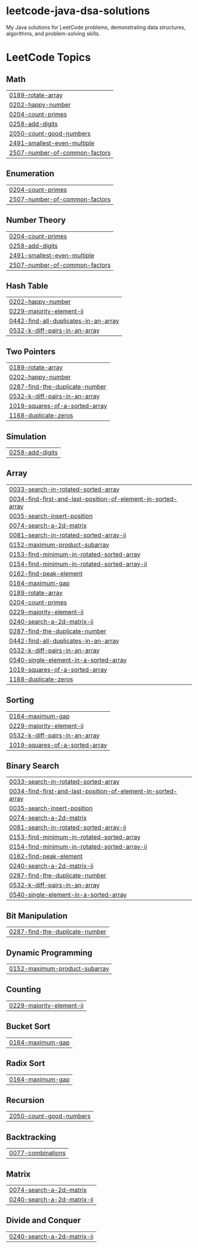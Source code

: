 # leetcode-java-dsa-solutions
My Java solutions for LeetCode problems, demonstrating data structures, algorithms, and problem-solving skills.

<!---LeetCode Topics Start-->
# LeetCode Topics
## Math
|  |
| ------- |
| [0189-rotate-array](https://github.com/arquillianroger/leetcode-java-dsa-solutions/tree/master/0189-rotate-array) |
| [0202-happy-number](https://github.com/arquillianroger/leetcode-java-dsa-solutions/tree/master/0202-happy-number) |
| [0204-count-primes](https://github.com/arquillianroger/leetcode-java-dsa-solutions/tree/master/0204-count-primes) |
| [0258-add-digits](https://github.com/arquillianroger/leetcode-java-dsa-solutions/tree/master/0258-add-digits) |
| [2050-count-good-numbers](https://github.com/arquillianroger/leetcode-java-dsa-solutions/tree/master/2050-count-good-numbers) |
| [2491-smallest-even-multiple](https://github.com/arquillianroger/leetcode-java-dsa-solutions/tree/master/2491-smallest-even-multiple) |
| [2507-number-of-common-factors](https://github.com/arquillianroger/leetcode-java-dsa-solutions/tree/master/2507-number-of-common-factors) |
## Enumeration
|  |
| ------- |
| [0204-count-primes](https://github.com/arquillianroger/leetcode-java-dsa-solutions/tree/master/0204-count-primes) |
| [2507-number-of-common-factors](https://github.com/arquillianroger/leetcode-java-dsa-solutions/tree/master/2507-number-of-common-factors) |
## Number Theory
|  |
| ------- |
| [0204-count-primes](https://github.com/arquillianroger/leetcode-java-dsa-solutions/tree/master/0204-count-primes) |
| [0258-add-digits](https://github.com/arquillianroger/leetcode-java-dsa-solutions/tree/master/0258-add-digits) |
| [2491-smallest-even-multiple](https://github.com/arquillianroger/leetcode-java-dsa-solutions/tree/master/2491-smallest-even-multiple) |
| [2507-number-of-common-factors](https://github.com/arquillianroger/leetcode-java-dsa-solutions/tree/master/2507-number-of-common-factors) |
## Hash Table
|  |
| ------- |
| [0202-happy-number](https://github.com/arquillianroger/leetcode-java-dsa-solutions/tree/master/0202-happy-number) |
| [0229-majority-element-ii](https://github.com/arquillianroger/leetcode-java-dsa-solutions/tree/master/0229-majority-element-ii) |
| [0442-find-all-duplicates-in-an-array](https://github.com/arquillianroger/leetcode-java-dsa-solutions/tree/master/0442-find-all-duplicates-in-an-array) |
| [0532-k-diff-pairs-in-an-array](https://github.com/arquillianroger/leetcode-java-dsa-solutions/tree/master/0532-k-diff-pairs-in-an-array) |
## Two Pointers
|  |
| ------- |
| [0189-rotate-array](https://github.com/arquillianroger/leetcode-java-dsa-solutions/tree/master/0189-rotate-array) |
| [0202-happy-number](https://github.com/arquillianroger/leetcode-java-dsa-solutions/tree/master/0202-happy-number) |
| [0287-find-the-duplicate-number](https://github.com/arquillianroger/leetcode-java-dsa-solutions/tree/master/0287-find-the-duplicate-number) |
| [0532-k-diff-pairs-in-an-array](https://github.com/arquillianroger/leetcode-java-dsa-solutions/tree/master/0532-k-diff-pairs-in-an-array) |
| [1019-squares-of-a-sorted-array](https://github.com/arquillianroger/leetcode-java-dsa-solutions/tree/master/1019-squares-of-a-sorted-array) |
| [1168-duplicate-zeros](https://github.com/arquillianroger/leetcode-java-dsa-solutions/tree/master/1168-duplicate-zeros) |
## Simulation
|  |
| ------- |
| [0258-add-digits](https://github.com/arquillianroger/leetcode-java-dsa-solutions/tree/master/0258-add-digits) |
## Array
|  |
| ------- |
| [0033-search-in-rotated-sorted-array](https://github.com/arquillianroger/leetcode-java-dsa-solutions/tree/master/0033-search-in-rotated-sorted-array) |
| [0034-find-first-and-last-position-of-element-in-sorted-array](https://github.com/arquillianroger/leetcode-java-dsa-solutions/tree/master/0034-find-first-and-last-position-of-element-in-sorted-array) |
| [0035-search-insert-position](https://github.com/arquillianroger/leetcode-java-dsa-solutions/tree/master/0035-search-insert-position) |
| [0074-search-a-2d-matrix](https://github.com/arquillianroger/leetcode-java-dsa-solutions/tree/master/0074-search-a-2d-matrix) |
| [0081-search-in-rotated-sorted-array-ii](https://github.com/arquillianroger/leetcode-java-dsa-solutions/tree/master/0081-search-in-rotated-sorted-array-ii) |
| [0152-maximum-product-subarray](https://github.com/arquillianroger/leetcode-java-dsa-solutions/tree/master/0152-maximum-product-subarray) |
| [0153-find-minimum-in-rotated-sorted-array](https://github.com/arquillianroger/leetcode-java-dsa-solutions/tree/master/0153-find-minimum-in-rotated-sorted-array) |
| [0154-find-minimum-in-rotated-sorted-array-ii](https://github.com/arquillianroger/leetcode-java-dsa-solutions/tree/master/0154-find-minimum-in-rotated-sorted-array-ii) |
| [0162-find-peak-element](https://github.com/arquillianroger/leetcode-java-dsa-solutions/tree/master/0162-find-peak-element) |
| [0164-maximum-gap](https://github.com/arquillianroger/leetcode-java-dsa-solutions/tree/master/0164-maximum-gap) |
| [0189-rotate-array](https://github.com/arquillianroger/leetcode-java-dsa-solutions/tree/master/0189-rotate-array) |
| [0204-count-primes](https://github.com/arquillianroger/leetcode-java-dsa-solutions/tree/master/0204-count-primes) |
| [0229-majority-element-ii](https://github.com/arquillianroger/leetcode-java-dsa-solutions/tree/master/0229-majority-element-ii) |
| [0240-search-a-2d-matrix-ii](https://github.com/arquillianroger/leetcode-java-dsa-solutions/tree/master/0240-search-a-2d-matrix-ii) |
| [0287-find-the-duplicate-number](https://github.com/arquillianroger/leetcode-java-dsa-solutions/tree/master/0287-find-the-duplicate-number) |
| [0442-find-all-duplicates-in-an-array](https://github.com/arquillianroger/leetcode-java-dsa-solutions/tree/master/0442-find-all-duplicates-in-an-array) |
| [0532-k-diff-pairs-in-an-array](https://github.com/arquillianroger/leetcode-java-dsa-solutions/tree/master/0532-k-diff-pairs-in-an-array) |
| [0540-single-element-in-a-sorted-array](https://github.com/arquillianroger/leetcode-java-dsa-solutions/tree/master/0540-single-element-in-a-sorted-array) |
| [1019-squares-of-a-sorted-array](https://github.com/arquillianroger/leetcode-java-dsa-solutions/tree/master/1019-squares-of-a-sorted-array) |
| [1168-duplicate-zeros](https://github.com/arquillianroger/leetcode-java-dsa-solutions/tree/master/1168-duplicate-zeros) |
## Sorting
|  |
| ------- |
| [0164-maximum-gap](https://github.com/arquillianroger/leetcode-java-dsa-solutions/tree/master/0164-maximum-gap) |
| [0229-majority-element-ii](https://github.com/arquillianroger/leetcode-java-dsa-solutions/tree/master/0229-majority-element-ii) |
| [0532-k-diff-pairs-in-an-array](https://github.com/arquillianroger/leetcode-java-dsa-solutions/tree/master/0532-k-diff-pairs-in-an-array) |
| [1019-squares-of-a-sorted-array](https://github.com/arquillianroger/leetcode-java-dsa-solutions/tree/master/1019-squares-of-a-sorted-array) |
## Binary Search
|  |
| ------- |
| [0033-search-in-rotated-sorted-array](https://github.com/arquillianroger/leetcode-java-dsa-solutions/tree/master/0033-search-in-rotated-sorted-array) |
| [0034-find-first-and-last-position-of-element-in-sorted-array](https://github.com/arquillianroger/leetcode-java-dsa-solutions/tree/master/0034-find-first-and-last-position-of-element-in-sorted-array) |
| [0035-search-insert-position](https://github.com/arquillianroger/leetcode-java-dsa-solutions/tree/master/0035-search-insert-position) |
| [0074-search-a-2d-matrix](https://github.com/arquillianroger/leetcode-java-dsa-solutions/tree/master/0074-search-a-2d-matrix) |
| [0081-search-in-rotated-sorted-array-ii](https://github.com/arquillianroger/leetcode-java-dsa-solutions/tree/master/0081-search-in-rotated-sorted-array-ii) |
| [0153-find-minimum-in-rotated-sorted-array](https://github.com/arquillianroger/leetcode-java-dsa-solutions/tree/master/0153-find-minimum-in-rotated-sorted-array) |
| [0154-find-minimum-in-rotated-sorted-array-ii](https://github.com/arquillianroger/leetcode-java-dsa-solutions/tree/master/0154-find-minimum-in-rotated-sorted-array-ii) |
| [0162-find-peak-element](https://github.com/arquillianroger/leetcode-java-dsa-solutions/tree/master/0162-find-peak-element) |
| [0240-search-a-2d-matrix-ii](https://github.com/arquillianroger/leetcode-java-dsa-solutions/tree/master/0240-search-a-2d-matrix-ii) |
| [0287-find-the-duplicate-number](https://github.com/arquillianroger/leetcode-java-dsa-solutions/tree/master/0287-find-the-duplicate-number) |
| [0532-k-diff-pairs-in-an-array](https://github.com/arquillianroger/leetcode-java-dsa-solutions/tree/master/0532-k-diff-pairs-in-an-array) |
| [0540-single-element-in-a-sorted-array](https://github.com/arquillianroger/leetcode-java-dsa-solutions/tree/master/0540-single-element-in-a-sorted-array) |
## Bit Manipulation
|  |
| ------- |
| [0287-find-the-duplicate-number](https://github.com/arquillianroger/leetcode-java-dsa-solutions/tree/master/0287-find-the-duplicate-number) |
## Dynamic Programming
|  |
| ------- |
| [0152-maximum-product-subarray](https://github.com/arquillianroger/leetcode-java-dsa-solutions/tree/master/0152-maximum-product-subarray) |
## Counting
|  |
| ------- |
| [0229-majority-element-ii](https://github.com/arquillianroger/leetcode-java-dsa-solutions/tree/master/0229-majority-element-ii) |
## Bucket Sort
|  |
| ------- |
| [0164-maximum-gap](https://github.com/arquillianroger/leetcode-java-dsa-solutions/tree/master/0164-maximum-gap) |
## Radix Sort
|  |
| ------- |
| [0164-maximum-gap](https://github.com/arquillianroger/leetcode-java-dsa-solutions/tree/master/0164-maximum-gap) |
## Recursion
|  |
| ------- |
| [2050-count-good-numbers](https://github.com/arquillianroger/leetcode-java-dsa-solutions/tree/master/2050-count-good-numbers) |
## Backtracking
|  |
| ------- |
| [0077-combinations](https://github.com/arquillianroger/leetcode-java-dsa-solutions/tree/master/0077-combinations) |
## Matrix
|  |
| ------- |
| [0074-search-a-2d-matrix](https://github.com/arquillianroger/leetcode-java-dsa-solutions/tree/master/0074-search-a-2d-matrix) |
| [0240-search-a-2d-matrix-ii](https://github.com/arquillianroger/leetcode-java-dsa-solutions/tree/master/0240-search-a-2d-matrix-ii) |
## Divide and Conquer
|  |
| ------- |
| [0240-search-a-2d-matrix-ii](https://github.com/arquillianroger/leetcode-java-dsa-solutions/tree/master/0240-search-a-2d-matrix-ii) |
<!---LeetCode Topics End-->